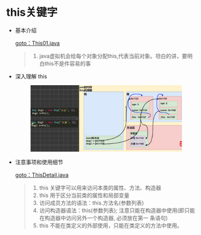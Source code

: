 # this关键字

*   基本介绍

    [goto：This01.java](https://gitee.com/jia-yan\_dong/code/blob/master/Java/javacode/chapter07/This01.java)

    > 1. java虚拟机会给每个对象分配this,代表当前对象。坦白的讲，要明白this不是件容易的事


*   深入理解 this



    <figure><img src="../../../.gitbook/assets/image.png" alt="" width="563"><figcaption></figcaption></figure>


*   注意事项和使用细节

    [goto：ThisDetail.java](https://gitee.com/jia-yan\_dong/code/blob/master/Java/javacode/chapter07/ThisDetail.java)

    > 1. this 关键字可以用来访问本类的属性、方法、构造器&#x20;
    > 2. this 用于区分当前类的属性和局部变量
    > 3. 访问成员方法的语法：this.方法名(参数列表)
    > 4. 访问构造器语法：this(参数列表); 注意只能在构造器中使用(即只能在构造器中访问另外一个构造器, 必须放在第一 条语句)
    > 5. this 不能在类定义的外部使用，只能在类定义的方法中使用。
